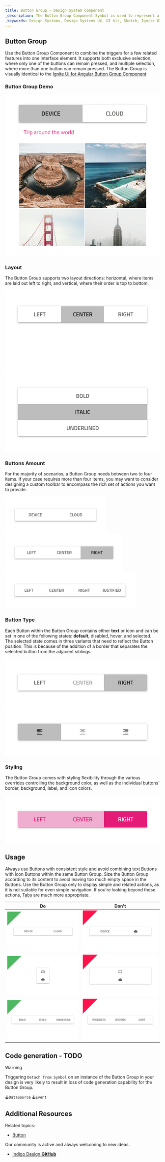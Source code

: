 ```yaml
---
title: Button Group - Design System Component
_description: The Button Group Component Symbol is used to represent a few simple actions that conceptually belong together. 
_keywords: Design Systems, Design Systems UX, UI kit, Sketch, Ignite UI for Angular, Sketch to Angular, Sketch to Angular, Angular, Angular Design System, Export code from Sketch, Design Kits for Angular, Sketch HTML, Sketch to HTML, Sketch UI kits
---
```


## Button Group

Use the Button Group Component to combine the triggers for a few related features into one interface element. It supports both exclusive selection, where only one of the buttons can remain pressed, and multiple selection, where more than one button can remain pressed. The Button Group is visually identical to the [Ignite UI for Angular Button Group Component](https://www.infragistics.com/products/ignite-ui-angular/angular/components/buttongroup.html)

### Button Group Demo

![](../images/button-group_demo.png)

### Layout

The Button Group supports two layout directions: horizontal, where items are laid out left to right, and vertical, where their order is top to bottom.

![](../images/button-group_horizontal.png)
![](../images/button-group_vertical.png)

### Buttons Amount

For the majority of scenarios, a Button Group needs between two to four items. If your case requires more than four items, you may want to consider designing a custom toolbar to encompass the rich set of actions you want to provide.

![](../images/button-group_items2.png)
![](../images/button-group_items3.png)
![](../images/button-group_items4.png)

### Button Type

Each Button within the Button Group contains either **text** or icon and can be set in one of the following states: **default**, disabled, hover, and selected. The selected state comes in three variants that need to reflect the Button position. This is because of the addition of a border that separates the selected button from the adjacent siblings.

![](../images/button-group_text.png)
![](../images/button-group_icons.png)

### Styling

The Button Group comes with styling flexibility through the various overrides controlling the background color, as well as the individual buttons' border, background, label, and icon colors.

![](../images/button-group_styling.png)

## Usage

Always use Buttons with consistent style and avoid combining text Buttons with icon Buttons within the same Button Group. Size the Button Group according to its content to avoid leaving too much empty space in the Buttons. Use the Button Group only to display simple and related actions, as it is not suitable for even simple navigation. If you're looking beyond these actions, [Tabs](tabs.md) are much more appropriate.

| Do                                  | Don't                                 |
| ----------------------------------- | ------------------------------------- |
| ![](../images/button-group_do1.png) | ![](../images/button-group_dont1.png) |
| ![](../images/button-group_do2.png) | ![](../images/button-group_dont2.png) |
| ![](../images/button-group_do3.png) | ![](../images/button-group_dont3.png) |

## Code generation - TODO

> [!WARNING]
> Triggering `Detach from Symbol` on an instance of the Button Group in your design is very likely to result in loss of code generation capability for the Button Group.

`🕹️DataSource`
`🕹️Event`

## Additional Resources

Related topics:

- [Button](button.md)
  <div class="divider--half"></div>

Our community is active and always welcoming to new ideas.

- [Indigo Design **GitHub**](https://github.com/IgniteUI/design-system-docfx)
